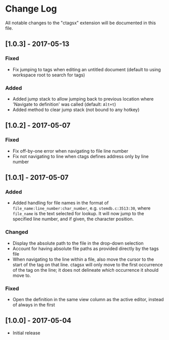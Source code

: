 # Change Log
All notable changes to the "ctagsx" extension will be documented in this file.

## [1.0.3] - 2017-05-13
### Fixed
- Fix jumping to tags when editing an untitled document (default to using workspace root to search for tags)

### Added
- Added jump stack to allow jumping back to previous location where 'Navigate to definition' was called (default: `Alt+t`)
- Added method to clear jump stack (not bound to any hotkey)

## [1.0.2] - 2017-05-07
### Fixed
- Fix off-by-one error when navigating to file line number
- Fix not navigating to line when ctags defines address only by line number

## [1.0.1] - 2017-05-07
### Added
- Added handling for file names in the format of `file_name:line_number:char_number`, e.g. `stemdb.c:3513:30`, where `file_name` is the text selected for lookup. It will now jump to the specified line number, and if given, the character position.

### Changed
- Display the absolute path to the file in the drop-down selection
- Account for having absolute file paths as provided directly by the tags file
- When navigating to the line within a file, also move the cursor to the start of the tag on that line. ctagsx will only move to the first occurrence of the tag on the line; it does not delineate _which_ occurrence it should move to.

### Fixed
- Open the definition in the same view column as the active editor, instead of always in the first

## [1.0.0] - 2017-05-04
- Initial release
